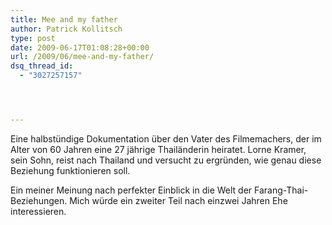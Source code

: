 ```yaml
---
title: Mee and my father
author: Patrick Kollitsch
type: post
date: 2009-06-17T01:08:28+00:00
url: /2009/06/mee-and-my-father/
dsq_thread_id:
  - "3027257157"




---
```

<div class="flickr">
</div>

Eine halbstündige Dokumentation über den Vater des Filmemachers, der im Alter von 60 Jahren eine 27 jährige Thailänderin heiratet. Lorne Kramer, sein Sohn, reist nach Thailand und versucht zu ergründen, wie genau diese Beziehung funktionieren soll. 

Ein meiner Meinung nach perfekter Einblick in die Welt der Farang-Thai-Beziehungen. Mich würde ein zweiter Teil nach einzwei Jahren Ehe interessieren.
